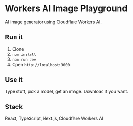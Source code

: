 # Workers AI Image Playground

AI image generator using Cloudflare Workers AI.

## Run it

1. Clone
2. `npm install`
3. `npm run dev`
4. Open `http://localhost:3000`

## Use it

Type stuff, pick a model, get an image. Download if you want.

## Stack

React, TypeScript, Next.js, Cloudflare Workers AI


